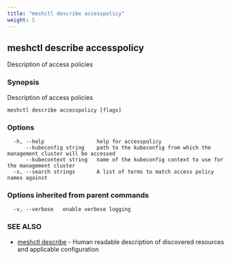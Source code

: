 ```yaml
---
title: "meshctl describe accesspolicy"
weight: 5
---
```

## meshctl describe accesspolicy

Description of access policies

### Synopsis

Description of access policies

```
meshctl describe accesspolicy [flags]
```

### Options

```
  -h, --help                 help for accesspolicy
      --kubeconfig string    path to the kubeconfig from which the management cluster will be accessed
      --kubecontext string   name of the kubeconfig context to use for the management cluster
  -s, --search strings       A list of terms to match access policy names against
```

### Options inherited from parent commands

```
  -v, --verbose   enable verbose logging
```

### SEE ALSO

* [meshctl describe](../meshctl_describe)	 - Human readable description of discovered resources and applicable configuration

